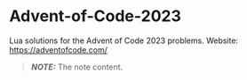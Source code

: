 # Advent-of-Code-2023
Lua solutions for the Advent of Code 2023 problems. Website: https://adventofcode.com/

> **_NOTE:_**  The note content.

